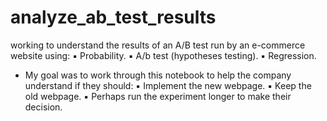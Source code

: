 # analyze_ab_test_results
working to understand the results of an A/B test run by an e-commerce website using:
▪ Probability.
▪ A/b test (hypotheses testing). 
▪ Regression.
- My goal was to work through this notebook to help the company understand if they should:
▪ Implement the new webpage.
▪ Keep the old webpage.
▪ Perhaps run the experiment longer to make their decision.
